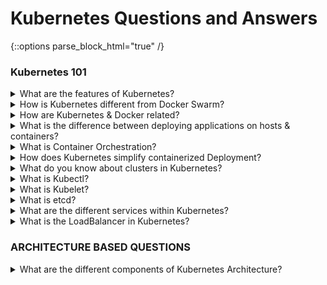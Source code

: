 # Kubernetes Questions and Answers

{::options parse_block_html="true" /}

### <a name="Kubernetes-101">Kubernetes 101</a>

<details>
<summary markdown="span">What are the features of Kubernetes?</summary>

</details>

<details>
<summary markdown="span">How is Kubernetes different from Docker Swarm?</summary>

- **Docker Swarm** is Docker’s native, open-source container orchestration platform that is used to cluster and schedule Docker containers. Swarm differs from Kubernetes in the following ways:
- **Docker Swarm** is more convenient to set up but doesn’t have a robust cluster, while Kubernetes is more complicated to set up but the benefit of having the assurance of a robust cluster
- Docker Swarm can’t do auto-scaling (as can Kubernetes); however, Docker scaling is five times faster than Kubernetes
- Docker Swarm doesn’t have a GUI; Kubernetes has a GUI in the form of a dashboard Docker Swarm does automatic load balancing of traffic between containers in a cluster, while Kubernetes requires manual intervention for load balancing such traffic
- Docker requires third-party tools like ELK stack for logging and monitoring, while Kubernetes has integrated tools for the same
Docker Swarm can share storage volumes with any container easily, while Kubernetes can only share storage volumes with containers in the same pod
- Docker can deploy rolling updates but can’t deploy automatic rollbacks; Kubernetes
can deploy rolling updates as well as automatic rollbacks

</details>

<details>
<summary markdown="span">How are Kubernetes & Docker related?</summary>

- Docker is an open-source platform used to handle software development.
- Its main benefit is that it packages the settings and dependencies that the software/application needs to run into a container, which allows for portability and several other advantages. Kubernetes allows for the manual linking and orchestration of several containers, running on multiple hosts that have been created using Docker.

</details>

<details>
<summary markdown="span">What is the difference between deploying applications on hosts & containers?</summary>

<p align="center">
  <img src="assets/hosts-containers.png" alt="Docker Architecture" width="800px" />
</p>

- Refer to the above diagram. The left side architecture represents deploying applications on hosts. So, this kind of architecture will have an operating system and then the operating system will have a kernel which will have various libraries installed on the operating system needed for the application. So, in this kind of framework you can have n number of applications and all the applications will share the libraries present in that operating system whereas while deploying applications in containers the architecture is a little different.
- This kind of architecture will have a kernel and that is the only thing that’s going to be the only thing common between all the applications. So, if there’s a particular application which needs Java then that particular application we’ll get access to Java and if there’s another application which needs Python then only that particular application will have access to Python.
- The individual blocks that you can see on the right side of the diagram are basically containerized and these are isolated from other applications. So, the applications have the necessary libraries and binaries isolated from the rest of the system, and cannot be encroached by any other application.

</details>

<details>
<summary markdown="span">What is Container Orchestration?</summary>

Consider a scenario where you have 5-6 microservices for an application.
Now, these microservices are put in individual containers, but won’t be able to communicate without container orchestration. So, as orchestration means the amalgamation of all instruments playing together in harmony in music, similarly container orchestration means all the services in individual containers working together to fulfill the needs of a single server.

</details>

<details>
<summary markdown="span">How does Kubernetes simplify containerized Deployment?</summary>

As a typical application would have a cluster of containers running across multiple hosts, all these containers would need to talk to each other. So, to do this you need something big that would load balance, scale & monitor the containers. Since Kubernetes is cloud-agnostic and can run on any public/private providers it must be your choice simplify containerized deployment.

</details>

<details>
<summary markdown="span">What do you know about clusters in Kubernetes?</summary>

The fundamental behind Kubernetes is that we can enforce the desired state management, by which I mean that we can feed the cluster services of a specific configuration, and it will be up to the cluster services to go out and run that configuration in the infrastructure.

<p align="center">
  <img src="assets/k8s-cluster.png" alt="Docker Architecture" width="800px" />
</p>

So, as you can see in the above diagram, the deployment file will have all the configurations required to be fed into the cluster services. Now, the deployment file will be fed to the API and then it will be up to the cluster services to figure out how to schedule these pods in the environment and make sure that the right number of pods are running.
So, the API which sits in front of services, the worker nodes & the Kubelet process that the nodes run, all together make up the Kubernetes Cluster.

</details>

<details>
<summary markdown="span">What is Kubectl?</summary>

Kubectl is the platform using which you can pass commands to the cluster.
So, it basically provides the CLI to run commands against the Kubernetes cluster with various ways to create and manage the Kubernetes
component.

</details>

<details>
<summary markdown="span">What is Kubelet?</summary>

Consider a scenario where you have 5-6 microservices for an application.
Now, these microservices are put in individual containers, but won’t be able to communicate without container orchestration. So, as orchestration means the amalgamation of all instruments playing together in harmony in music, similarly container orchestration means all the services in individual containers working together to fulfill the needs of a single server.

</details>

<details>
<summary markdown="span">What is etcd?</summary>

Etcd is written in Go programming language and is a distributed key-value store used for coordinating between distributed work. So, Etcd stores the configuration data of the Kubernetes cluster, representing the state of the cluster at any given point in time.

</details>

<details>
<summary markdown="span">What are the different services within Kubernetes?</summary>

The following are the different types of services used:

<p align="center">
  <img src="assets/k8s-services.png" alt="Docker Architecture" width="800px" />
</p>

</details>

<details>
<summary markdown="span">What is the LoadBalancer in Kubernetes?</summary>

A load balancer is one of the most common and standard ways of exposing service. There are two types of load balancer used based on the working environment i.e. either the Internal Load Balancer or the External Load Balancer. The Internal Load Balancer automatically balances load and allocates the pods with the required configuration whereas the External Load Balancer directs the traffic from the external load to the backend pods.

<p align="center">
  <img src="assets/k8s-services.png" alt="Docker Architecture" width="800px" />
</p>

</details>

### <a name="ARCHITECTURE BASED QUESTIONS">ARCHITECTURE BASED QUESTIONS</a>

<details>
<summary markdown="span">What are the different components of Kubernetes Architecture?</summary>

The Kubernetes Architecture has mainly 2 components – the master node and the worker node. As you can see in the below diagram, the master and the worker nodes have many inbuilt components within them. The master node has the kube-controller-manager, kube-apiserver,
kube-scheduler, etcd. Whereas the worker node has kubelet and kube-proxy running on each node

<p align="center">
  <img src="assets/k8s-arch.png" alt="Docker Architecture" width="800px" />
</p>

<p align="center">
  <img src="assets/kubernetes-architecture.png" alt="Docker Architecture" width="800px" />
</p>

</details>
